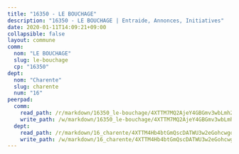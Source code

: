 ```yaml
---
title: "16350 - LE BOUCHAGE"
description: "16350 - LE BOUCHAGE | Entraide, Annonces, Initiatives"
date: 2020-01-11T14:09:21+09:00
collapsible: false
layout: commune
comm:
  nom: "LE BOUCHAGE"
  slug: le-bouchage
  cp: "16350"
dept:
  nom: "Charente"
  slug: charente
  num: "16"
peerpad:
  comm:
    read_path: /r/markdown/16350_le-bouchage/4XTTM7MQ2AjeY4GBGmv3wbLmh2HY3AHKyfbedszH3bwoXCeF5
    write_path: /w/markdown/16350_le-bouchage/4XTTM7MQ2AjeY4GBGmv3wbLmh2HY3AHKyfbedszH3bwoXCeF5-K3TgUJ5DS3tortZiTmPDXNqEA66jfZuEbeWTqxjkoHdfRfWjdkxCPxk3hevKPXsvtjB5nSYUtsjmASQq5ZWVBBap6iaBkZYGySUQ3JTWNjkcpsGRjzN1H3iWvQe6aZCQNt6vw2TM
  dept:
    read_path: /r/markdown/16_charente/4XTTM4Hb4btGmQscDATWU3w2eGohcwgqasCDtGWVahJnAEsq8
    write_path: /w/markdown/16_charente/4XTTM4Hb4btGmQscDATWU3w2eGohcwgqasCDtGWVahJnAEsq8-K3TgU9zhAjxEMbYrSr9VB24idAgS7xBryN3TjEsJmsrToRfRc8PWUu9zDXmtMXWLR7TNqZhAPJFsnJ4QbuWpLJvHpyW2q8LZxtsaakTfiMdj4HFsc11ZXzpn4aT8zYKZzSLwV1CA
---
```


